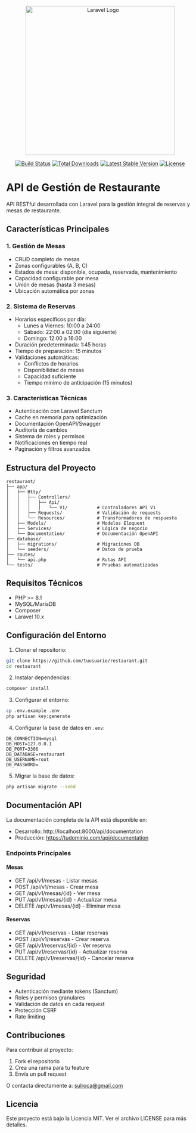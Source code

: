<p align="center"><a href="https://laravel.com" target="_blank"><img src="https://raw.githubusercontent.com/laravel/art/master/logo-lockup/5%20SVG/2%20CMYK/1%20Full%20Color/laravel-logolockup-cmyk-red.svg" width="400" alt="Laravel Logo"></a></p>

<p align="center">
<a href="https://github.com/laravel/framework/actions"><img src="https://github.com/laravel/framework/workflows/tests/badge.svg" alt="Build Status"></a>
<a href="https://packagist.org/packages/laravel/framework"><img src="https://img.shields.io/packagist/dt/laravel/framework" alt="Total Downloads"></a>
<a href="https://packagist.org/packages/laravel/framework"><img src="https://img.shields.io/packagist/v/laravel/framework" alt="Latest Stable Version"></a>
<a href="https://packagist.org/packages/laravel/framework"><img src="https://img.shields.io/packagist/l/laravel/framework" alt="License"></a>
</p>

# API de Gestión de Restaurante

API RESTful desarrollada con Laravel para la gestión integral de reservas y mesas de restaurante.

## Características Principales

### 1. Gestión de Mesas
- CRUD completo de mesas
- Zonas configurables (A, B, C)
- Estados de mesa: disponible, ocupada, reservada, mantenimiento
- Capacidad configurable por mesa
- Unión de mesas (hasta 3 mesas)
- Ubicación automática por zonas

### 2. Sistema de Reservas
- Horarios específicos por día:
  - Lunes a Viernes: 10:00 a 24:00
  - Sábado: 22:00 a 02:00 (día siguiente)
  - Domingo: 12:00 a 16:00
- Duración predeterminada: 1:45 horas
- Tiempo de preparación: 15 minutos
- Validaciones automáticas:
  - Conflictos de horarios
  - Disponibilidad de mesas
  - Capacidad suficiente
  - Tiempo mínimo de anticipación (15 minutos)

### 3. Características Técnicas
- Autenticación con Laravel Sanctum
- Cache en memoria para optimización
- Documentación OpenAPI/Swagger
- Auditoría de cambios
- Sistema de roles y permisos
- Notificaciones en tiempo real
- Paginación y filtros avanzados

## Estructura del Proyecto

```
restaurant/
├── app/
│   ├── Http/
│   │   ├── Controllers/
│   │   │   ├── Api/
│   │   │   │   └── V1/           # Controladores API V1
│   │   ├── Requests/             # Validación de requests
│   │   └── Resources/            # Transformadores de respuesta
│   ├── Models/                   # Modelos Eloquent
│   ├── Services/                 # Lógica de negocio
│   └── Documentation/            # Documentación OpenAPI
├── database/
│   ├── migrations/               # Migraciones DB
│   └── seeders/                  # Datos de prueba
├── routes/
│   └── api.php                   # Rutas API
└── tests/                        # Pruebas automatizadas
```

## Requisitos Técnicos

- PHP >= 8.1
- MySQL/MariaDB
- Composer
- Laravel 10.x

## Configuración del Entorno

1. Clonar el repositorio:
```bash
git clone https://github.com/tuusuario/restaurant.git
cd restaurant
```

2. Instalar dependencias:
```bash
composer install
```

3. Configurar el entorno:
```bash
cp .env.example .env
php artisan key:generate
```

4. Configurar la base de datos en `.env`:
```env
DB_CONNECTION=mysql
DB_HOST=127.0.0.1
DB_PORT=3306
DB_DATABASE=restaurant
DB_USERNAME=root
DB_PASSWORD=
```

5. Migrar la base de datos:
```bash
php artisan migrate --seed
```

## Documentación API

La documentación completa de la API está disponible en:
- Desarrollo: http://localhost:8000/api/documentation
- Producción: https://tudominio.com/api/documentation

### Endpoints Principales

#### Mesas
- GET /api/v1/mesas - Listar mesas
- POST /api/v1/mesas - Crear mesa
- GET /api/v1/mesas/{id} - Ver mesa
- PUT /api/v1/mesas/{id} - Actualizar mesa
- DELETE /api/v1/mesas/{id} - Eliminar mesa

#### Reservas
- GET /api/v1/reservas - Listar reservas
- POST /api/v1/reservas - Crear reserva
- GET /api/v1/reservas/{id} - Ver reserva
- PUT /api/v1/reservas/{id} - Actualizar reserva
- DELETE /api/v1/reservas/{id} - Cancelar reserva

## Seguridad

- Autenticación mediante tokens (Sanctum)
- Roles y permisos granulares
- Validación de datos en cada request
- Protección CSRF
- Rate limiting

## Contribuciones

Para contribuir al proyecto:
1. Fork el repositorio
2. Crea una rama para tu feature
3. Envía un pull request

O contacta directamente a: sulroca@gmail.com

## Licencia

Este proyecto está bajo la Licencia MIT. Ver el archivo LICENSE para más detalles.